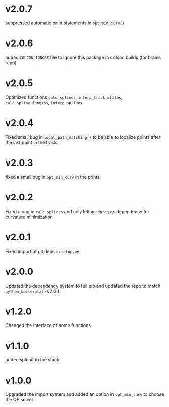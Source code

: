 # v2.0.7

suppressed automatic print statements in `opt_min_curv()`

# v2.0.6

added `COLCON_IGNORE` file to ignore this package in colcon builds (for brains repo)

# v2.0.5

Optimized functions `calc_splines`, `interp_track_widths`, `calc_spline_lengths`, `interp_splines`.

# v2.0.4

Fixed small bug in `local_path_matching()` to be able to localize points after the last
point in the track. 

# v2.0.3

fixed a small bug in `opt_min_curv` in the prints

# v2.0.2
 
Fixed a bug in `calc_splines` and only left `quadprog` as dependency for curvature minimization

# v2.0.1

Fixed import of git deps in `setup.py`

# v2.0.0

Updated the dependency system to full pip and updated the repo to match
`python_boilerplate` v2.0.1

# v1.2.0

Changed the interface of some functions

# v1.1.0

added splunif to the stack

# v1.0.0

Upgraded the import system and added an option in `opt_min_curv` to choose the QP
solver.
